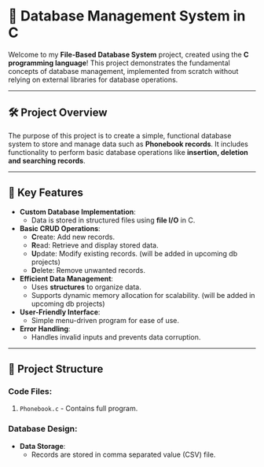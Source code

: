 # 📂 Database Management System in C

Welcome to my **File-Based Database System** project, created using the **C programming language**! This project demonstrates the fundamental concepts of database management, implemented from scratch without relying on external libraries for database operations.

---

## 🛠️ Project Overview

The purpose of this project is to create a simple, functional database system to store and manage data such as **Phonebook records**. It includes functionality to perform basic database operations like **insertion, deletion and searching records**.

---

## 🌟 Key Features

- **Custom Database Implementation**:
  - Data is stored in structured files using **file I/O** in C.
- **Basic CRUD Operations**:
  - **C**reate: Add new records.
  - **R**ead: Retrieve and display stored data.
  - **U**pdate: Modify existing records. (will be added in upcoming db projects)
  - **D**elete: Remove unwanted records.
- **Efficient Data Management**:
  - Uses **structures** to organize data.
  - Supports dynamic memory allocation for scalability. (will be added in upcoming db projects)
- **User-Friendly Interface**:
  - Simple menu-driven program for ease of use.
- **Error Handling**:
  - Handles invalid inputs and prevents data corruption.

---

## 🔧 Project Structure

### Code Files:
1. `Phonebook.c` - Contains full program.

### Database Design:
- **Data Storage**:
  - Records are stored in comma separated value (CSV) file.
